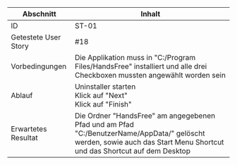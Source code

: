 Abschnitt | Inhalt
--- | ---
ID | ST-01
Getestete User Story | #18
Vorbedingungen | Die Applikation muss in "C:/Program Files/HandsFree" installiert und alle drei Checkboxen mussten angewählt worden sein
Ablauf | Uninstaller starten<br>Klick auf "Next"<br>Klick auf "Finish"
Erwartetes Resultat | Die Ordner "HandsFree" am angegebenen Pfad und am Pfad "C:/BenutzerName/AppData/" gelöscht werden, sowie auch das Start Menu Shortcut und das Shortcut auf dem Desktop
